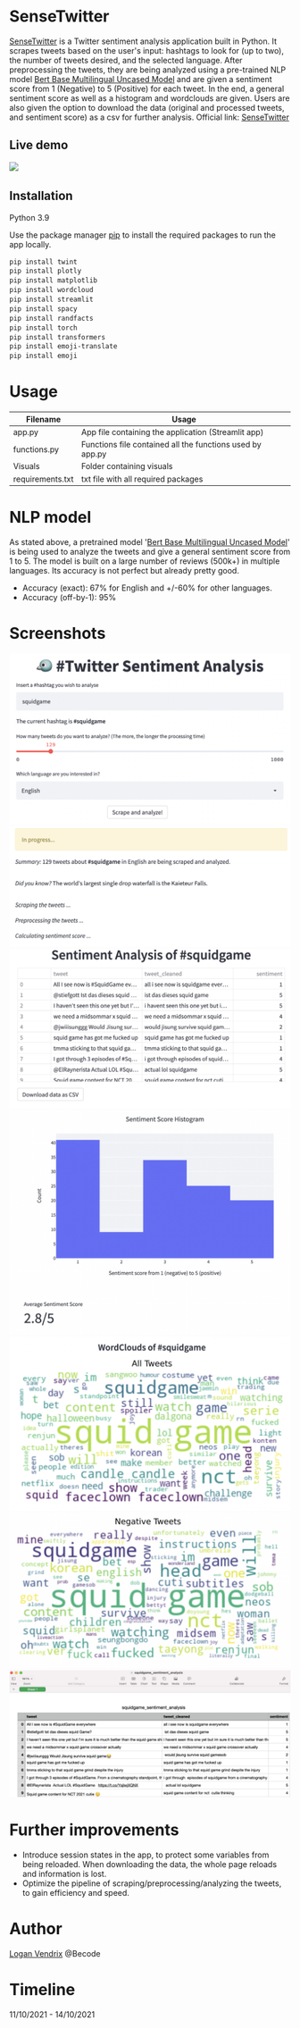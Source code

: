 # SenseTwitter
[SenseTwitter](https://share.streamlit.io/lvendrix/twitter_sentiment_analysis/main/app.py) is a Twitter sentiment analysis application built in Python. It scrapes tweets based on the user's input: hashtags to look for (up to two), the number of tweets desired, and the selected language.  After preprocessing the tweets, they are being analyzed using a pre-trained NLP model [Bert Base Multilingual Uncased Model](https://huggingface.co/nlptown/bert-base-multilingual-uncased-sentiment) and are given a sentiment score from 1 (Negative) to 5 (Positive) for each tweet. In the end, a general sentiment score as well as a histogram and wordclouds are given. Users are also given the option to download the data (original and processed tweets, and sentiment score) as a csv for further analysis.
Official link: [SenseTwitter](https://share.streamlit.io/lvendrix/twitter_sentiment_analysis/main/app.py)

## Live demo

![](/Visuals/SenseTwitter_gif.gif)

## Installation

Python 3.9

Use the package manager [pip](https://pip.pypa.io/en/stable/) to install the required packages to run the app locally.

```bash
pip install twint
pip install plotly
pip install matplotlib
pip install wordcloud
pip install streamlit
pip install spacy
pip install randfacts
pip install torch
pip install transformers
pip install emoji-translate
pip install emoji
```

# Usage

| Filename                             | Usage                                                     |
|--------------------------------------|-----------------------------------------------------------|
| app.py | App file containing the application (Streamlit app)
| functions.py | Functions file contained all the functions used by app.py|
| Visuals | Folder containing visuals|
| requirements.txt | txt file with all required packages|

# NLP model

As stated above, a pretrained model '[Bert Base Multilingual Uncased Model](https://huggingface.co/nlptown/bert-base-multilingual-uncased-sentiment)' is being used to analyze the tweets and give a general sentiment score from 1 to 5. The model is built on a large number of reviews (500k+) in multiple languages. Its accuracy is not perfect but already pretty good.

* Accuracy (exact): 67% for English and +/-60% for other languages.
* Accuracy (off-by-1): 95%

# Screenshots
![](/Visuals/SenseTwitter_start.png)
![](/Visuals/SenseTwitter_progress.png)
![](/Visuals/SenseTwitter_dataframe.png)
![](/Visuals/SenseTwitter_histogram.png)
![](/Visuals/SenseTwitter_wordcloud_all.png)
![](/Visuals/SenseTwitter_wordcloud_neg.png)
![](/Visuals/SenseTwitter_csv.png)

# Further improvements 
* Introduce session states in the app, to protect some variables from being reloaded. When downloading the data, the whole page reloads and information is lost.
* Optimize the pipeline of scraping/preprocessing/analyzing the tweets, to gain efficiency and speed.

# Author
[Logan Vendrix](https://www.linkedin.com/in/loganvendrix/) @Becode

# Timeline
11/10/2021 - 14/10/2021